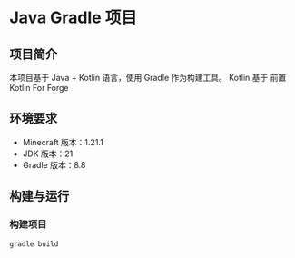 # Java Gradle 项目

## 项目简介

本项目基于 Java + Kotlin 语言，使用 Gradle 作为构建工具。
Kotlin 基于 前置 Kotlin For Forge

## 环境要求

- Minecraft 版本：1.21.1
- JDK 版本：21
- Gradle 版本：8.8

## 构建与运行

### 构建项目

```shell
gradle build